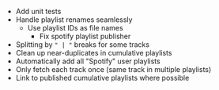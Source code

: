 - Add unit tests
- Handle playlist renames seamlessly
    - Use playlist IDs as file names
        - Fix spotify playlist publisher
- Splitting by `" | "` breaks for some tracks
- Clean up near-duplicates in cumulative playlists
- Automatically add all "Spotify" user playlists
- Only fetch each track once (same track in multiple playlists)
- Link to published cumulative playlists where possible
